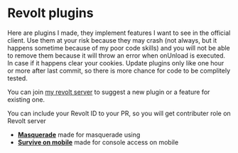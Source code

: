 # Revolt plugins

Here are plugins I made, they implement features I want to see in the official client. Use them at your risk because they may crash (not always, but it happens sometime because of my poor code skills) and you will not be able to remove them because it will throw an error when onUnload is executed. In case if it happens clear your cookies. Update plugins only like one hour or more after last commit, so there is more chance for code to be complitely tested.

You can join [my revolt server](https://rvlt.gg/yrAmk9Zp) to suggest a new plugin or a feature for existing one.

You can include your Revolt ID to your PR, so you will get contributer role on Revolt server

- **[Masquerade](masquerade)** made for masquerade using
- **[Survive on mobile](survive-on-mobile)** made for console access on mobile

